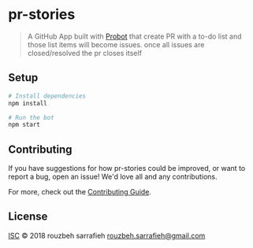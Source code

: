 # pr-stories

> A GitHub App built with [Probot](https://github.com/probot/probot) that create PR with a to-do list and those list items will become issues. once all issues are closed/resolved the pr closes itself

## Setup

```sh
# Install dependencies
npm install

# Run the bot
npm start
```

## Contributing

If you have suggestions for how pr-stories could be improved, or want to report a bug, open an issue! We'd love all and any contributions.

For more, check out the [Contributing Guide](CONTRIBUTING.md).

## License

[ISC](LICENSE) © 2018 rouzbeh sarrafieh <rouzbeh.sarrafieh@gmail.com>
